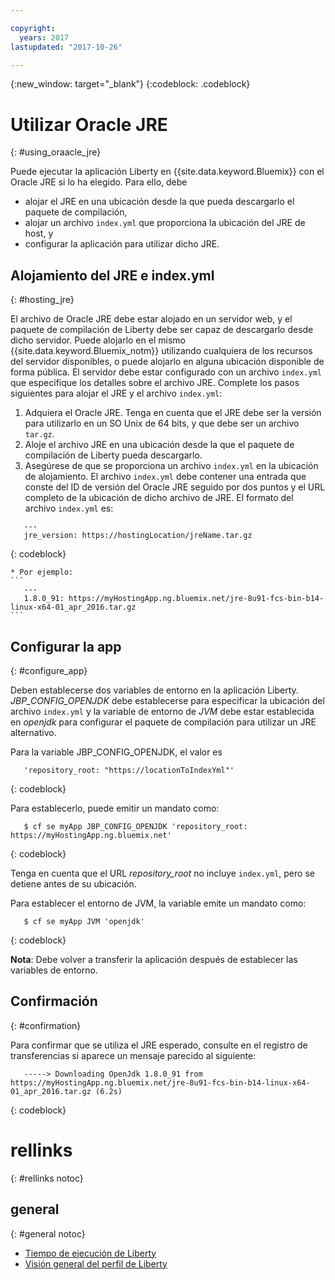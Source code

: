 ```yaml
---

copyright:
  years: 2017
lastupdated: "2017-10-26"

---
```


{:new_window: target="_blank"}
{:codeblock: .codeblock}

# Utilizar Oracle JRE
{: #using_oraacle_jre}

Puede ejecutar la aplicación Liberty en {{site.data.keyword.Bluemix}} con el Oracle JRE si lo ha elegido. Para ello, debe
* alojar el JRE en una ubicación desde la que pueda descargarlo el paquete de compilación,
* alojar un archivo `index.yml` que proporciona la ubicación del JRE de host, y
* configurar la aplicación para utilizar dicho JRE.

## Alojamiento del JRE e index.yml
{: #hosting_jre}

El archivo de Oracle JRE debe estar alojado en un servidor web, y el paquete de compilación de Liberty debe ser capaz de descargarlo desde dicho servidor. Puede alojarlo en el mismo {{site.data.keyword.Bluemix_notm}} utilizando cualquiera de los recursos del servidor disponibles, o puede alojarlo en alguna ubicación disponible de forma pública.  El servidor debe estar configurado con un archivo `index.yml` que especifique los detalles sobre el archivo JRE. Complete los pasos siguientes para alojar el JRE y el archivo `index.yml`:
  1. Adquiera el Oracle JRE.  Tenga en cuenta que el JRE debe ser la versión para utilizarlo en un SO Unix de 64 bits, y que debe ser un archivo `tar.gz`.
  2. Aloje el archivo JRE en una ubicación desde la que el paquete de compilación de Liberty pueda descargarlo.
  3. Asegúrese de que se proporciona un archivo `index.yml` en la ubicación de alojamiento. El archivo `index.yml` debe contener una entrada que conste del ID de versión del Oracle JRE seguido por dos puntos y el URL completo de la ubicación de dicho archivo de JRE. El formato del archivo `index.yml` es:
```
   ---
   jre_version: https://hostingLocation/jreName.tar.gz
```
{: codeblock}

    * Por ejemplo:
    ```
       ---
       1.8.0_91: https://myHostingApp.ng.bluemix.net/jre-8u91-fcs-bin-b14-linux-x64-01_apr_2016.tar.gz
    ```

## Configurar la app
{: #configure_app}

Deben establecerse dos variables de entorno en la aplicación Liberty. *JBP_CONFIG_OPENJDK* debe establecerse para especificar la ubicación del archivo `index.yml` y la variable de entorno de *JVM* debe estar establecida en *openjdk* para configurar el paquete de compilación para utilizar un JRE alternativo.

Para la variable JBP_CONFIG_OPENJDK, el valor es
```
   'repository_root: "https://locationToIndexYml"'
```
{: codeblock}

Para establecerlo, puede emitir un mandato como:
```
   $ cf se myApp JBP_CONFIG_OPENJDK 'repository_root: https://myHostingApp.ng.bluemix.net'
```
{: codeblock}

Tenga en cuenta que el URL *repository_root* no incluye `index.yml`, pero se detiene antes de su ubicación.

Para establecer el entorno de JVM, la variable emite un mandato como:
```
   $ cf se myApp JVM 'openjdk'
```
{: codeblock}

**Nota**: Debe volver a transferir la aplicación después de establecer las variables de entorno.

## Confirmación
{: #confirmation}

Para confirmar que se utiliza el JRE esperado, consulte en el registro de transferencias si aparece un mensaje parecido al siguiente:
```
   -----> Downloading OpenJdk 1.8.0_91 from https://myHostingApp.ng.bluemix.net/jre-8u91-fcs-bin-b14-linux-x64-01_apr_2016.tar.gz (6.2s)
```
{: codeblock}

# rellinks
{: #rellinks notoc}
## general
{: #general notoc}
* [Tiempo de ejecución de Liberty](index.html)
* [Visión general del perfil de Liberty](https://www.ibm.com/support/knowledgecenter/SSEQTP_liberty/com.ibm.websphere.wlp.doc/ae/cwlp_about.html)
